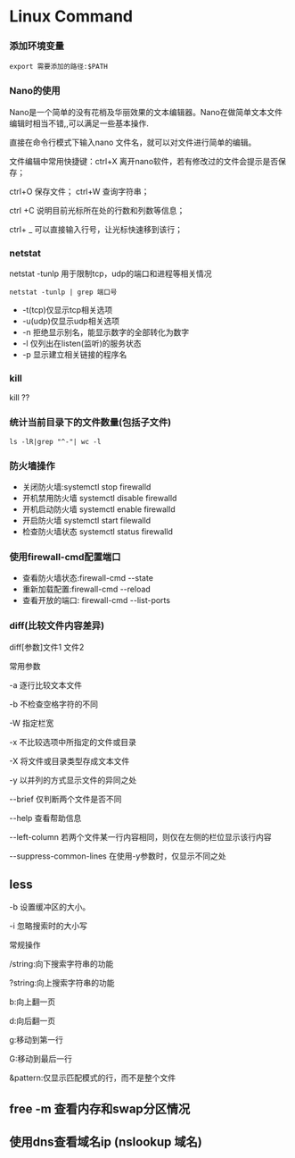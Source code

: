 # Linux Command

### 添加环境变量

`export 需要添加的路径:$PATH` 


### Nano的使用

Nano是一个简单的没有花梢及华丽效果的文本编辑器。Nano在做简单文本文件编辑时相当不错,,可以满足一些基本操作.

直接在命令行模式下输入nano 文件名，就可以对文件进行简单的编辑。

文件编辑中常用快捷键：ctrl+X 离开nano软件，若有修改过的文件会提示是否保存；

ctrl+O 保存文件；   ctrl+W 查询字符串；

ctrl +C 说明目前光标所在处的行数和列数等信息；

ctrl+ _ 可以直接输入行号，让光标快速移到该行；

### netstat

netstat -tunlp 用于限制tcp，udp的端口和进程等相关情况

`netstat -tunlp | grep 端口号`

+ -t(tcp)仅显示tcp相关选项
+ -u(udp)仅显示udp相关选项
+ -n 拒绝显示别名，能显示数字的全部转化为数字
+ -l 仅列出在listen(监听)的服务状态
+ -p 显示建立相关链接的程序名

### kill 

kill ??

### 统计当前目录下的文件数量(包括子文件)

`ls -lR|grep "^-"| wc -l`


### 防火墙操作

+ 关闭防火墙:systemctl stop firewalld
+ 开机禁用防火墙 systemctl disable firewalld
+ 开机启动防火墙 systemctl enable firewalld
+ 开启防火墙 systemctl start filewalld
+ 检查防火墙状态 systemctl status firewalld

### 使用firewall-cmd配置端口

+ 查看防火墙状态:firewall-cmd --state
+ 重新加载配置:firewall-cmd --reload
+ 查看开放的端口: firewall-cmd --list-ports

### diff(比较文件内容差异)

diff[参数]文件1 文件2

常用参数

-a 	逐行比较文本文件

-b 	不检查空格字符的不同

-W	指定栏宽

-x	不比较选项中所指定的文件或目录

-X	将文件或目录类型存成文本文件

-y 	以并列的方式显示文件的异同之处

--brief	仅判断两个文件是否不同

--help 	查看帮助信息

--left-column 	若两个文件某一行内容相同，则仅在左侧的栏位显示该行内容

--suppress-common-lines 	在使用-y参数时，仅显示不同之处 


## less

-b 设置缓冲区的大小。

-i 忽略搜索时的大小写


常规操作

/string:向下搜索字符串的功能

?string:向上搜索字符串的功能

b:向上翻一页

d:向后翻一页

g:移动到第一行

G:移动到最后一行

&pattern:仅显示匹配模式的行，而不是整个文件


## free -m 查看内存和swap分区情况


## 使用dns查看域名ip (nslookup 域名)